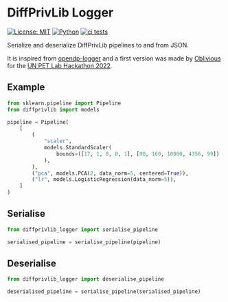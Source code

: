 # DiffPrivLib Logger

[![License: MIT](https://img.shields.io/badge/License-MIT-yellow.svg)](https://opensource.org/licenses/MIT)
[![Python](https://img.shields.io/badge/python-3.11-blue)](https://www.python.org/)
[![ci tests](https://github.com/dscc-admin-ch/diffprivlib-logger/actions/workflows/tests.yml/badge.svg)](https://github.com/dscc-admin-ch/diffprivlib-logger/actions/workflows/tests.yml?query=branch%3Amain)

Serialize and deserialize DiffPrivLib pipelines to and from JSON.

It is inspired from [opendp-logger](https://github.com/opendp/opendp-logger/tree/main) and a first version was made by [Oblivious](https://www.oblivious.com/) for the [UN PET Lab Hackathon 2022](https://petlab.officialstatistics.org/).

## Example

```python
from sklearn.pipeline import Pipeline
from diffprivlib import models

pipeline = Pipeline(
    [
        (
            "scaler",
            models.StandardScaler(
                bounds=([17, 1, 0, 0, 1], [90, 160, 10000, 4356, 99])
            ),
        ),
        ("pca", models.PCA(2, data_norm=5, centered=True)),
        ("lr", models.LogisticRegression(data_norm=5)),
    ]
)
```

## Serialise
```python
from diffprivlib_logger import serialise_pipeline

serialised_pipeline = serialise_pipeline(pipeline)
```

## Deserialise
```python
from diffprivlib_logger import deserialise_pipeline

deserialised_pipeline = serialise_pipeline(serialised_pipeline)
```
